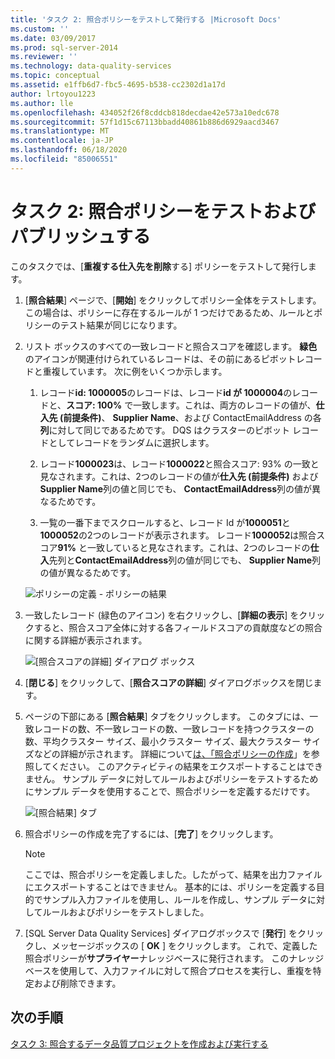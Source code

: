 ```yaml
---
title: 'タスク 2: 照合ポリシーをテストして発行する |Microsoft Docs'
ms.custom: ''
ms.date: 03/09/2017
ms.prod: sql-server-2014
ms.reviewer: ''
ms.technology: data-quality-services
ms.topic: conceptual
ms.assetid: e1ffb6d7-fbc5-4695-b538-cc2302d1a17d
author: lrtoyou1223
ms.author: lle
ms.openlocfilehash: 434052f26f8cddcb818decdae42e573a10edc678
ms.sourcegitcommit: 57f1d15c67113bbadd40861b886d6929aacd3467
ms.translationtype: MT
ms.contentlocale: ja-JP
ms.lasthandoff: 06/18/2020
ms.locfileid: "85006551"
---
```

# <a name="task-2-testing-and-publishing-the-matching-policy"></a>タスク 2: 照合ポリシーをテストおよびパブリッシュする
  このタスクでは、[**重複する仕入先を削除**する] ポリシーをテストして発行します。  
  
1.  [**照合結果**] ページで、[**開始**] をクリックしてポリシー全体をテストします。 この場合は、ポリシーに存在するルールが 1 つだけであるため、ルールとポリシーのテスト結果が同じになります。  
  
2.  リスト ボックスのすべての一致レコードと照合スコアを確認します。 **緑色**のアイコンが関連付けられているレコードは、その前にあるピボットレコードと重複しています。 次に例をいくつか示します。  
  
    1.  レコード**id: 1000005**のレコードは、レコード**id が 1000004**のレコードと、**スコア: 100%** で一致します。これは、両方のレコードの値が、**仕入先 (前提条件)**、 **Supplier Name**、および ContactEmailAddress の各**列**に対して同じであるためです。 DQS はクラスターのピボット レコードとしてレコードをランダムに選択します。  
  
    2.  レコード**1000023**は、レコード**1000022**と照合スコア: 93% の一致と見なされます。これは、2つのレコードの値が**仕入先 (前提条件)** および**Supplier Name**列の値と同じでも、 **ContactEmailAddress**列の値が異なるためです。  
  
    3.  一覧の一番下までスクロールすると、レコード Id が**1000051**と**1000052**の2つのレコードが表示されます。 レコード**1000052**は照合スコア**91%** と一致していると見なされます。これは、2つのレコードの**仕入**先列と**ContactEmailAddress**列の値が同じでも、 **Supplier Name**列の値が異なるためです。  
  
     ![ポリシーの定義 - ポリシーの結果](../../2014/tutorials/media/et-testingandpublishingthematchingpolicy-01.jpg "ポリシーの定義 - ポリシーの結果")  
  
3.  一致したレコード (緑色のアイコン) を右クリックし、[**詳細の表示**] をクリックすると、照合スコア全体に対する各フィールドスコアの貢献度などの照合に関する詳細が表示されます。  
  
     ![[照合スコアの詳細] ダイアログ ボックス](../../2014/tutorials/media/et-testingandpublishingthematchingpolicy-02.jpg "[照合スコアの詳細] ダイアログ ボックス")  
  
4.  [**閉じる**] をクリックして、[**照合スコアの詳細**] ダイアログボックスを閉じます。  
  
5.  ページの下部にある [**照合結果**] タブをクリックします。 このタブには、一致レコードの数、不一致レコードの数、一致レコードを持つクラスターの数、平均クラスター サイズ、最小クラスター サイズ、最大クラスター サイズなどの詳細が示されます。 詳細について[は、「照合ポリシーの作成](https://msdn.microsoft.com/library/hh270290.aspx)」を参照してください。 このアクティビティの結果をエクスポートすることはできません。 サンプル データに対してルールおよびポリシーをテストするためにサンプル データを使用することで、照合ポリシーを定義するだけです。  
  
     ![[照合結果] タブ](../../2014/tutorials/media/et-testingandpublishingthematchingpolicy-03.jpg "[照合結果] タブ")  
  
6.  照合ポリシーの作成を完了するには、[**完了**] をクリックします。  
  
    > [!NOTE]  
    >  ここでは、照合ポリシーを定義しました。したがって、結果を出力ファイルにエクスポートすることはできません。 基本的には、ポリシーを定義する目的でサンプル入力ファイルを使用し、ルールを作成し、サンプル データに対してルールおよびポリシーをテストしました。  
  
7.  [SQL Server Data Quality Services] ダイアログボックスで [**発行**] をクリックし、メッセージボックスの [ **OK** ] をクリックします。 これで、定義した照合ポリシーが**サプライヤー**ナレッジベースに発行されます。 このナレッジ ベースを使用して、入力ファイルに対して照合プロセスを実行し、重複を特定および削除できます。  
  
## <a name="next-step"></a>次の手順  
 [タスク 3: 照合するデータ品質プロジェクトを作成および実行する](../../2014/tutorials/task-3-creating-and-running-a-data-quality-project-for-matching.md)  
  
  
